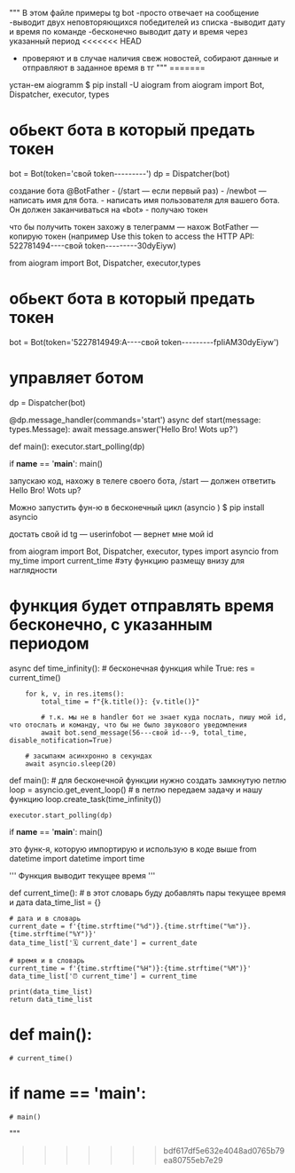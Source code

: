 """
В этом файле примеры tg bot
-просто отвечает на сообщение
-выводит двух неповторяющихся победителей из списка
-выводит дату и время по команде
-бесконечно выводит дату и время через указанный период
<<<<<<< HEAD
- проверяют   и в случае наличия свеж новостей, собирают данные и отправляют в заданное время в тг
"""
=======







устан-ем aiogramm
$ pip install -U aiogram 
from aiogram import Bot, Dispatcher, executor, types


# обьект бота в который предать токен
bot = Bot(token='свой token---------')
dp = Dispatcher(bot)


создание бота
@BotFather - (/start — если первый раз) - /newbot — написать имя для бота. - написать имя пользователя для вашего бота. Он должен заканчиваться на «bot» - получаю токен

что бы получить токен
захожу в телеграмм — нахож BotFather — копирую токен (например Use this token to access the HTTP API: 522781494----свой token---------30dyEiyw)


from aiogram import Bot, Dispatcher, executor,types

# обьект бота в который предать токен
bot = Bot(token='5227814949:A----свой token---------fpIiAM30dyEiyw')

# управляет ботом
dp = Dispatcher(bot) 

@dp.message_handler(commands='start')
async def start(message: types.Message):
	await message.answer('Hello Bro! Wots up?') 

def main(): 
	executor.start_polling(dp)

if __name__ == '__main__':
	main()


запускаю код, нахожу в телеге своего бота, /start — должен ответить Hello Bro! Wots up?



Можно запустить фун-ю в бесконечный цикл (asyncio )
$ pip install asyncio

достать свой id
tg — userinfobot — вернет мне мой id

from aiogram import Bot, Dispatcher, executor, types
import asyncio
from my_time import current_time #эту функцию размещу внизу для наглядности

# функция будет отправлять время бесконечно, с указанным периодом
async def time_infinity():
	# бесконечная функция
	while True:
		res = current_time()
 
		for k, v, in res.items():
			total_time = f"{k.title()}: {v.title()}"

			# т.к. мы не в handler бот не знает куда послать, пишу мой id, что отослать и команду, что бы не было звукового уведомления
			await bot.send_message(56---свой id---9, total_time, disable_notification=True)

		# засыпакм асинхронно в секундах 
		await asyncio.sleep(20)

def main(): 
	# для бесконечной функции нужно создать замкнутую петлю
	loop = asyncio.get_event_loop() 
	# в петлю передаем задачу и нашу функцию
	loop.create_task(time_infinity()) 

	executor.start_polling(dp)

if __name__ == '__main__':
	main()


это функ-я, которую импортирую и использую в коде выше 
from datetime import datetime
import time

'''
Функция выводит текущее время
'''

def current_time():
	# в этот словарь буду добавлять пары текущее время и дата
	data_time_list = {}

	# дата и в словарь
	current_date = f'{time.strftime("%d")}.{time.strftime("%m")}.{time.strftime("%Y")}' 
	data_time_list['🗓 current_date'] = current_date

	# время и в словарь
	current_time = f'{time.strftime("%H")}:{time.strftime("%M")}'
	data_time_list['⏰ current_time'] = current_time

	print(data_time_list)
	return data_time_list 

# def main():
	# current_time()

# if __name__ == '__main__':
	# main()








"""
>>>>>>> bdf617df5e632e4048ad0765b79ea80755eb7e29
